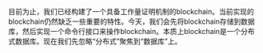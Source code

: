   
目前为止，我们已经构建了一个具备工作量证明机制的blockchain。当前实现的blockchain仍然缺乏一些重要的特性。今天，我们会先将blockchain存储到数据库，然后实现一个命令行接口来操作blockchain。本质上blockchain是一个分布式数据库。现在我们先忽略“分布式”聚焦到“数据库”上。

